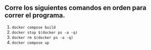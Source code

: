 ## Corre los siguientes comandos en orden para correr el programa.

1. `docker compose build`
2. `docker stop $(docker ps -a -q)`
3. `docker rm $(docker ps -a -q)`
4. `docker compose up`
